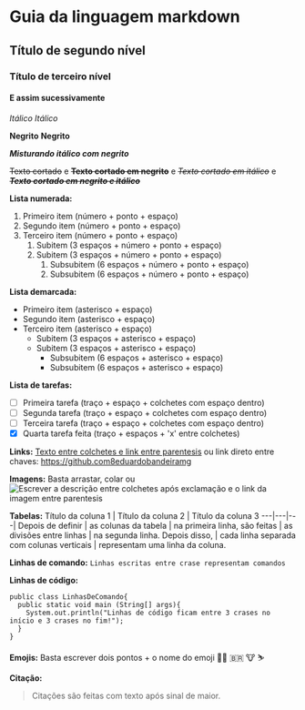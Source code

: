 # Guia da linguagem markdown
## Título de segundo nível
### Título de terceiro nível
#### E assim sucessivamente

*Itálico*   _Itálico_ 

**Negrito** __Negrito__ 

***Misturando itálico com negrito***

~~Texto cortado~~  e **~~Texto cortado em negrito~~** e *~~Texto cortado em itálico~~*  e ***~~Texto cortado em negrito e itálico~~***

**Lista numerada:**
1. Primeiro item (número + ponto + espaço)
2. Segundo item (número + ponto + espaço)
3. Terceiro item (número + ponto + espaço)
   1. Subitem (3 espaços + número + ponto + espaço)
   2. Subitem (3 espaços + número + ponto + espaço)
      1. Subsubitem (6 espaços + número + ponto + espaço)
      2. Subsubitem (6 espaços + número + ponto + espaço)

**Lista demarcada:**
* Primeiro item (asterisco + espaço)
* Segundo item (asterisco + espaço)
* Terceiro item (asterisco + espaço)
   * Subitem (3 espaços + asterisco  + espaço)
   * Subitem (3 espaços + asterisco + espaço)
      * Subsubitem (6 espaços + asterisco + espaço)
      * Subsubitem (6 espaços + asterisco + espaço)


**Lista de tarefas:**
- [ ] Primeira tarefa (traço + espaço + colchetes com espaço dentro)
- [ ] Segunda tarefa (traço + espaço + colchetes com espaço dentro)
- [ ] Terceira tarefa (traço + espaço + colchetes com espaço dentro)
- [x] Quarta tarefa feita (traço + espaços + 'x' entre colchetes)

**Links:**
[Texto entre colchetes e link entre parentesis](https://github.com/eduardobandeiramg)
ou
link direto entre chaves: <https://github.com8eduardobandeiramg>

**Imagens:**
Basta arrastar, colar ou ![Escrever a descrição entre colchetes após exclamação e o link da imagem entre parentesis]()

**Tabelas:**
Título da coluna 1 | Título da coluna 2 | Título da coluna 3
---|---|---|
Depois de definir | as colunas da tabela | na primeira linha,
são feitas | as divisões entre linhas | na segunda linha.
Depois disso, | cada linha separada com colunas verticais | representam uma linha da coluna.

**Linhas de comando:**
`Linhas escritas entre crase representam comandos`

**Linhas de código:**
```
public class LinhasDeComando{
  public static void main (String[] args){
    System.out.println("Linhas de código ficam entre 3 crases no início e 3 crases no fim!");
  }
}
```

**Emojis:**
Basta escrever dois pontos + o nome do emoji 👨‍🎓 🇧🇷 🐮 ⛷️

**Citação:**
> Citações são feitas com texto após sinal de maior.

